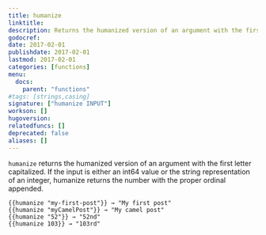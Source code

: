 ```yaml
---
title: humanize
linktitle:
description: Returns the humanized version of an argument with the first letter capitalized.
godocref:
date: 2017-02-01
publishdate: 2017-02-01
lastmod: 2017-02-01
categories: [functions]
menu:
  docs:
    parent: "functions"
#tags: [strings,casing]
signature: ["humanize INPUT"]
workson: []
hugoversion:
relatedfuncs: []
deprecated: false
aliases: []
---
```


`humanize` returns the humanized version of an argument with the first letter capitalized. If the input is either an int64 value or the string representation of an integer, humanize returns the number with the proper ordinal appended.


```
{{humanize "my-first-post"}} → "My first post"
{{humanize "myCamelPost"}} → "My camel post"
{{humanize "52"}} → "52nd"
{{humanize 103}} → "103rd"
```

